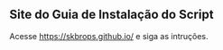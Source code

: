 <h2>Site do Guia de Instalação do Script</h2>

Acesse https://skbrops.github.io/ e siga as intruções.
